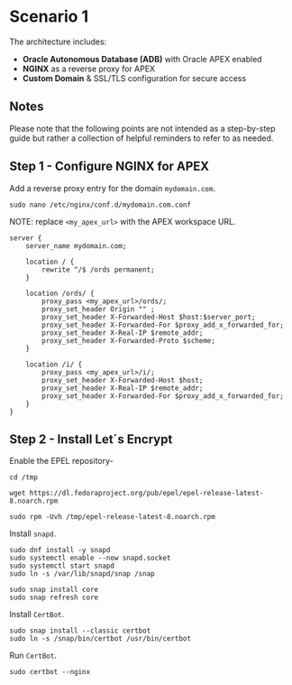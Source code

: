 # Scenario 1

The architecture includes:
- **Oracle Autonomous Database (ADB)** with Oracle APEX enabled
- **NGINX** as a reverse proxy for APEX
- **Custom Domain** & SSL/TLS configuration for secure access

## Notes

Please note that the following points are not intended as a step-by-step guide but rather a collection of helpful reminders to refer to as needed.

## Step 1 - Configure NGINX for APEX

Add a reverse proxy entry for the domain ```mydomain.com```.

```
sudo nano /etc/nginx/conf.d/mydomain.com.conf
```

NOTE: replace ```<my_apex_url>``` with the APEX workspace URL.

```
server {
    server_name mydomain.com;

    location / {
        rewrite ^/$ /ords permanent;
    }

    location /ords/ {
        proxy_pass <my_apex_url>/ords/;
        proxy_set_header Origin "" ;
        proxy_set_header X-Forwarded-Host $host:$server_port;        
        proxy_set_header X-Forwarded-For $proxy_add_x_forwarded_for;        
        proxy_set_header X-Real-IP $remote_addr;
        proxy_set_header X-Forwarded-Proto $scheme;   
    }

    location /i/ {
        proxy_pass <my_apex_url>/i/;
        proxy_set_header X-Forwarded-Host $host;
        proxy_set_header X-Real-IP $remote_addr;
        proxy_set_header X-Forwarded-For $proxy_add_x_forwarded_for;
    }
}
```

## Step 2 - Install Let´s Encrypt

Enable the EPEL repository-

```
cd /tmp

wget https://dl.fedoraproject.org/pub/epel/epel-release-latest-8.noarch.rpm

sudo rpm -Uvh /tmp/epel-release-latest-8.noarch.rpm
```

Install ```snapd```.

```
sudo dnf install -y snapd
sudo systemctl enable --now snapd.socket
sudo systemctl start snapd
sudo ln -s /var/lib/snapd/snap /snap

sudo snap install core
sudo snap refresh core
```

Install ```CertBot```.

```
sudo snap install --classic certbot
sudo ln -s /snap/bin/certbot /usr/bin/certbot
```

Run ```CertBot```.

```
sudo certbot --nginx
```